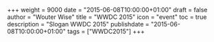 +++
weight = 9000
date = "2015-06-08T10:00:00+01:00"
draft = false
author = "Wouter Wise"
title = "WWDC 2015"
icon = "event"
toc = true
description = "Slogan WWDC 2015"
publishdate = "2015-06-08T10:00:00+01:00"
tags = ["WWDC2015"]
+++
